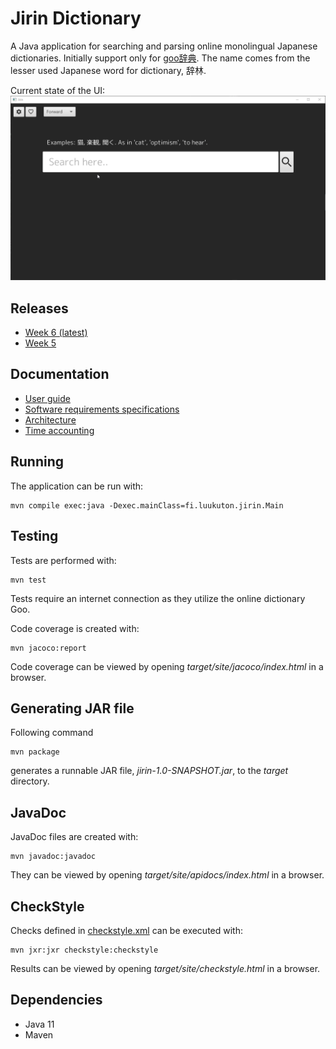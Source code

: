 # Jirin Dictionary
A Java application for searching and parsing online monolingual Japanese dictionaries. Initially support only for [goo辞典](https://dictionary.goo.ne.jp/). The name comes from the lesser used Japanese word for dictionary, 辞林.

Current state of the UI:  
![current_ui](documentation/pictures/current_ui.gif)

## Releases
* [Week 6 (latest)](https://github.com/Luukuton/ot-harjoitustyo-hy2020/releases/tag/week6)
* [Week 5](https://github.com/Luukuton/ot-harjoitustyo-hy2020/releases/tag/week5)

## Documentation
* [User guide](documentation/user_guide.md)
* [Software requirements specifications](documentation/software_requirements_specification.md)
* [Architecture](documentation/architecture.md)
* [Time accounting](documentation/time_accounting.md)

## Running

The application can be run with: 

```
mvn compile exec:java -Dexec.mainClass=fi.luukuton.jirin.Main
```

## Testing

Tests are performed with: 

```
mvn test
```
Tests require an internet connection as they utilize the online dictionary Goo.

Code coverage is created with: 

```
mvn jacoco:report
```

Code coverage can be viewed by opening _target/site/jacoco/index.html_ in a browser.

## Generating JAR file

Following command 

```
mvn package
```

generates a runnable JAR file, _jirin-1.0-SNAPSHOT.jar_, to the _target_ directory.

## JavaDoc

JavaDoc files are created with: 

```
mvn javadoc:javadoc
```

They can be viewed by opening _target/site/apidocs/index.html_ in a browser.

## CheckStyle

Checks defined in [checkstyle.xml](checkstyle.xml) can be executed with: 

```
mvn jxr:jxr checkstyle:checkstyle
```

Results can be viewed by opening _target/site/checkstyle.html_ in a browser.


## Dependencies
* Java 11
* Maven 

